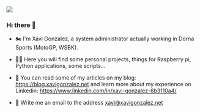 <img src=https://www.reactiongifs.com/wp-content/uploads/2013/07/ralph-wave.gif>

### Hi there 👋

- 🏍️ I'm Xavi Gonzalez, a system administrator actually working in Dorna Sports (MotoGP, WSBK).

- 👨‍💻 Here you will find some personal projects, things for Raspberry pi, Python applications, some scripts...

- 📰 You can read some of my articles on my blog: https://blog.xavigonzalez.net
and learn more about my experience on Linkedin: https://www.linkedin.com/in/xavi-gonzalez-6b3110a4/

- 📯 Write me an email to the address xavi@xavigonzalez.net

<!--
**xavigm/xavigm** is a ✨ _special_ ✨ repository because its `README.md` (this file) appears on your GitHub profile.

Here are some ideas to get you started:

- 🔭 I’m currently working on ...
- 🌱 I’m currently learning ...
- 👯 I’m looking to collaborate on ...
- 🤔 I’m looking for help with ...
- 💬 Ask me about ...
- 📫 How to reach me: ...
- 😄 Pronouns: ...
- ⚡ Fun fact: ...
-->
